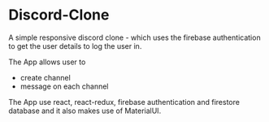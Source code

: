 # Discord-Clone

A simple responsive discord clone - which uses the firebase authentication to get the user details to log the user in. 

The App allows user to 
 - create channel
 - message on each channel

 The App use react, react-redux, firebase authentication and firestore database and it also makes use of MaterialUI.

